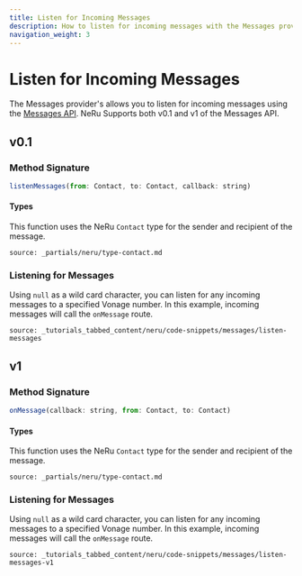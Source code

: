 ```yaml
---
title: Listen for Incoming Messages
description: How to listen for incoming messages with the Messages provider
navigation_weight: 3
---
```


# Listen for Incoming Messages

The Messages provider's allows you to listen for incoming messages using the [Messages API](/messages/overview). NeRu Supports both v0.1 and v1 of the Messages API.

## v0.1

### Method Signature
```javascript
listenMessages(from: Contact, to: Contact, callback: string)
```

#### Types

This function uses the NeRu `Contact` type for the sender and recipient of the message.

```partial
source: _partials/neru/type-contact.md
```

### Listening for Messages

Using `null` as a wild card character, you can listen for any incoming messages to a specified Vonage number. In this example, incoming messages will call the `onMessage` route.

```tabbed_content
source: _tutorials_tabbed_content/neru/code-snippets/messages/listen-messages
```

## v1

### Method Signature
```javascript
onMessage(callback: string, from: Contact, to: Contact)
```

#### Types

This function uses the NeRu `Contact` type for the sender and recipient of the message.

```partial
source: _partials/neru/type-contact.md
```

### Listening for Messages

Using `null` as a wild card character, you can listen for any incoming messages to a specified Vonage number. In this example, incoming messages will call the `onMessage` route.

```tabbed_content
source: _tutorials_tabbed_content/neru/code-snippets/messages/listen-messages-v1
```